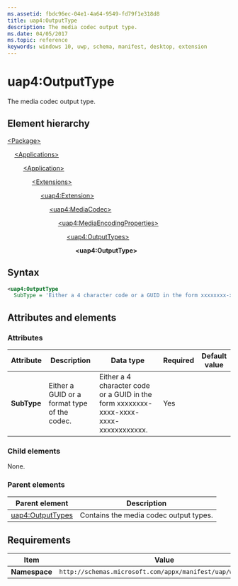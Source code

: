 ```yaml
---
ms.assetid: fbdc96ec-04e1-4a64-9549-fd79f1e318d8
title: uap4:OutputType
description: The media codec output type.
ms.date: 04/05/2017
ms.topic: reference
keywords: windows 10, uwp, schema, manifest, desktop, extension 
---
```


# uap4:OutputType

The media codec output type.

## Element hierarchy

[\<Package\>](element-package.md)

&nbsp;&nbsp;&nbsp;&nbsp;[\<Applications\>](element-applications.md)

&nbsp;&nbsp;&nbsp;&nbsp; &nbsp;&nbsp;&nbsp;&nbsp;[\<Application\>](element-application.md)

&nbsp;&nbsp;&nbsp;&nbsp; &nbsp;&nbsp;&nbsp;&nbsp; &nbsp;&nbsp;&nbsp;&nbsp;[\<Extensions\>](element-1-extensions.md)

&nbsp;&nbsp;&nbsp;&nbsp; &nbsp;&nbsp;&nbsp;&nbsp; &nbsp;&nbsp;&nbsp;&nbsp; &nbsp;&nbsp;&nbsp;&nbsp;[\<uap4:Extension\>](element-uap4-extension.md)

&nbsp;&nbsp;&nbsp;&nbsp; &nbsp;&nbsp;&nbsp;&nbsp; &nbsp;&nbsp;&nbsp;&nbsp; &nbsp;&nbsp;&nbsp;&nbsp; &nbsp;&nbsp;&nbsp;&nbsp;[\<uap4:MediaCodec\>](element-uap4-mediacodec.md)

&nbsp;&nbsp;&nbsp;&nbsp; &nbsp;&nbsp;&nbsp;&nbsp; &nbsp;&nbsp;&nbsp;&nbsp; &nbsp;&nbsp;&nbsp;&nbsp; &nbsp;&nbsp;&nbsp;&nbsp; &nbsp;&nbsp;&nbsp;&nbsp;[\<uap4:MediaEncodingProperties\>](element-uap4-mediaencodingproperties.md)

&nbsp;&nbsp;&nbsp;&nbsp; &nbsp;&nbsp;&nbsp;&nbsp; &nbsp;&nbsp;&nbsp;&nbsp; &nbsp;&nbsp;&nbsp;&nbsp; &nbsp;&nbsp;&nbsp;&nbsp; &nbsp;&nbsp;&nbsp;&nbsp; &nbsp;&nbsp;&nbsp;&nbsp;[\<uap4:OutputTypes\>](element-uap4-outputtypes.md)

&nbsp;&nbsp;&nbsp;&nbsp; &nbsp;&nbsp;&nbsp;&nbsp; &nbsp;&nbsp;&nbsp;&nbsp; &nbsp;&nbsp;&nbsp;&nbsp; &nbsp;&nbsp;&nbsp;&nbsp; &nbsp;&nbsp;&nbsp;&nbsp; &nbsp;&nbsp;&nbsp;&nbsp; &nbsp;&nbsp;&nbsp;&nbsp;**\<uap4:OutputType\>**

## Syntax

```xml
<uap4:OutputType
  SubType = 'Either a 4 character code or a GUID in the form xxxxxxxx-xxxx-xxxx-xxxx-xxxxxxxxxxxx.' >                 
```

## Attributes and elements

### Attributes

| Attribute | Description | Data type | Required | Default value |
|-|-|-|-|-|
| **SubType** | Either a GUID or a format type of the codec. | Either a 4 character code or a GUID in the form xxxxxxxx-xxxx-xxxx-xxxx-xxxxxxxxxxxx. | Yes |  |

### Child elements

None.

### Parent elements

| Parent element | Description |
|-|-|
| [uap4:OutputTypes](element-uap4-outputtypes.md) | Contains the media codec output types. |

## Requirements

| Item | Value |
|--|--|
| **Namespace** | `http://schemas.microsoft.com/appx/manifest/uap/windows10/4` |
